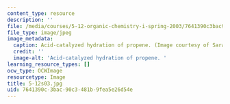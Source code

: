 ```yaml
---
content_type: resource
description: ''
file: /media/courses/5-12-organic-chemistry-i-spring-2003/7641390c3bac90c3481b9fea5e26d54e_5-12s03.jpg
file_type: image/jpeg
image_metadata:
  caption: Acid-catalyzed hydration of propene. (Image courtesy of Sarah Tabacco.)
  credit: ''
  image-alt: 'Acid-catalyzed hydration of propene. '
learning_resource_types: []
ocw_type: OCWImage
resourcetype: Image
title: 5-12s03.jpg
uid: 7641390c-3bac-90c3-481b-9fea5e26d54e
---
```

